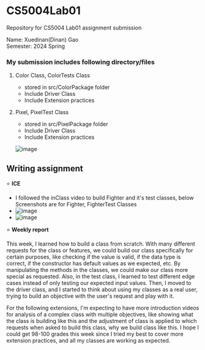 # CS5004Lab01
Repository for CS5004 Lab01 assignment submission

Name: Xuedinan(Dinan) Gao\
Semester: 2024 Spring

### My submission includes following directory/files

1. Color Class, ColorTests Class
   -  stored in src/ColorPackage folder
   -  Include Driver Class
   -  Include Extension practices
     
2. Pixel, PixelTest Class
   - stored in src/PixelPackage folder
   - Include Driver Class
   - Include Extension practices
  
   ![image](https://github.com/Xuedinan/CS5004Lab01/assets/144306521/b822023c-bb41-42d4-b609-7cf004b77f0d)

     
## Writing assignment

:star:  **ICE**
  - I followed the inClass video to build Fighter and it's test classes, below Screenshots are for Fighter, FighterTest Classes
  - ![image](https://github.com/Xuedinan/CS5004Lab01/assets/144306521/60e7a94c-4ae0-479f-aab0-5e9f79d6549b)
  - ![image](https://github.com/Xuedinan/CS5004Lab01/assets/144306521/5c9b89fc-16b1-4ea6-ac31-3484e6eb067a)

:star:  **Weekly report**

This week, I learned how to build a class from scratch. With many different requests for the class or features, we could build our class specifically for certain purposes, like checking if the value is valid, if the data type is correct, if the constructor has default values as we expected, etc. By manipulating the methods in the classes, we could make our class more special as requested. Also, in the test class, I learned to test different edge cases instead of only testing our expected input values. Then, I moved to the driver class, and I started to think about using my classes as a real user, trying to build an objective with the user's request and play with it.

For the following extensions, I'm expecting to have more introduction videos for analysis of a complex class with multiple objectives, like showing what the class is building like this and the adjustment of class is applied to which requests when asked to build this class, why we build class like this. I hope I could get 98-100 grades this week since I tried my best to cover more extension practices, and all my classes are working as expected.
